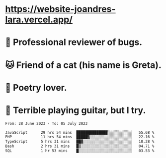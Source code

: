 # https://website-joandres-lara.vercel.app/
# 🐛 Professional reviewer of bugs.
# 🐱 Friend of a cat (his name is Greta).
# 📜 Poetry lover.
# 🎸 Terrible playing guitar, but I try.

<!--START_SECTION:waka-->

```txt
From: 28 June 2023 - To: 05 July 2023

JavaScript      29 hrs 54 mins  ██████████████░░░░░░░░░░░   55.68 %
PHP             11 hrs 54 mins  █████▓░░░░░░░░░░░░░░░░░░░   22.16 %
TypeScript      5 hrs 31 mins   ██▓░░░░░░░░░░░░░░░░░░░░░░   10.28 %
Bash            2 hrs 31 mins   █▒░░░░░░░░░░░░░░░░░░░░░░░   04.71 %
SQL             1 hr 53 mins    █░░░░░░░░░░░░░░░░░░░░░░░░   03.53 %
```

<!--END_SECTION:waka-->
